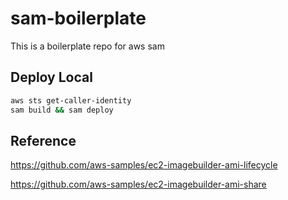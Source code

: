 # sam-boilerplate

This is a boilerplate repo for aws sam

## Deploy Local

```bash
aws sts get-caller-identity
sam build && sam deploy
```

## Reference

https://github.com/aws-samples/ec2-imagebuilder-ami-lifecycle

https://github.com/aws-samples/ec2-imagebuilder-ami-share
